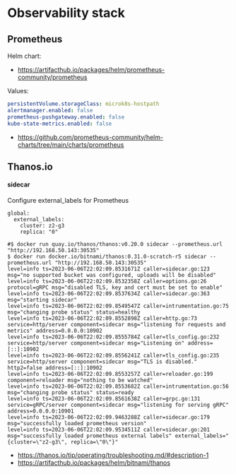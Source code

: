 # Observability stack

## Prometheus

Helm chart:
- https://artifacthub.io/packages/helm/prometheus-community/prometheus

Values:  

```yaml
persistentVolume.storageClass: microk8s-hostpath
alertmanager.enabled: false
prometheus-pushgateway.enabled: false
kube-state-metrics.enabled: false
```


- https://github.com/prometheus-community/helm-charts/tree/main/charts/prometheus

## Thanos.io

#### sidecar
Configure external_labels for Prometheus
```
global:
  external_labels:
    cluster: z2-g3
    replica: "0"
```

```
#$ docker run quay.io/thanos/thanos:v0.20.0 sidecar --prometheus.url "http://192.168.50.143:30535"
$ docker run docker.io/bitnami/thanos:0.31.0-scratch-r5 sidecar --prometheus.url "http://192.168.50.143:30535"
level=info ts=2023-06-06T22:02:09.8531671Z caller=sidecar.go:123 msg="no supported bucket was configured, uploads will be disabled"
level=info ts=2023-06-06T22:02:09.8532358Z caller=options.go:26 protocol=gRPC msg="disabled TLS, key and cert must be set to enable"
level=info ts=2023-06-06T22:02:09.8537634Z caller=sidecar.go:363 msg="starting sidecar"
level=info ts=2023-06-06T22:02:09.8549547Z caller=intrumentation.go:75 msg="changing probe status" status=healthy
level=info ts=2023-06-06T22:02:09.8552898Z caller=http.go:73 service=http/server component=sidecar msg="listening for requests and metrics" address=0.0.0.0:10902
level=info ts=2023-06-06T22:02:09.8555784Z caller=tls_config.go:232 service=http/server component=sidecar msg="Listening on" address=[::]:10902
level=info ts=2023-06-06T22:02:09.8556241Z caller=tls_config.go:235 service=http/server component=sidecar msg="TLS is disabled." http2=false address=[::]:10902
level=info ts=2023-06-06T22:02:09.8553257Z caller=reloader.go:199 component=reloader msg="nothing to be watched"
level=info ts=2023-06-06T22:02:09.8553682Z caller=intrumentation.go:56 msg="changing probe status" status=ready
level=info ts=2023-06-06T22:02:09.8561638Z caller=grpc.go:131 service=gRPC/server component=sidecar msg="listening for serving gRPC" address=0.0.0.0:10901
level=info ts=2023-06-06T22:02:09.9463288Z caller=sidecar.go:179 msg="successfully loaded prometheus version"
level=info ts=2023-06-06T22:02:09.9534511Z caller=sidecar.go:201 msg="successfully loaded prometheus external labels" external_labels="{cluster=\"z2-g3\", replica=\"0\"}"
```


- https://thanos.io/tip/operating/troubleshooting.md/#description-1
- https://artifacthub.io/packages/helm/bitnami/thanos
